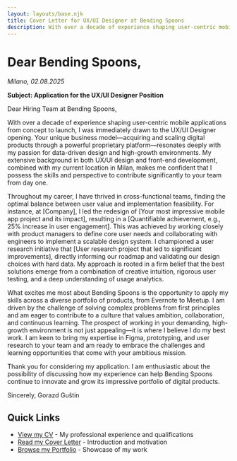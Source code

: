 ```yaml
---
layout: layouts/base.njk
title: Cover Letter for UX/UI Designer at Bending Spoons
description: With over a decade of experience shaping user-centric mobile applications from concept to launch, I was immediately drawn to the UX/UI Designer opening.
---
```


# Dear Bending Spoons,

*Milano, 02.08.2025*

**Subject: Application for the UX/UI Designer Position**

Dear Hiring Team at Bending Spoons,

With over a decade of experience shaping user-centric mobile applications from concept to launch, I was immediately drawn to the UX/UI Designer opening. Your unique business model—acquiring and scaling digital products through a powerful proprietary platform—resonates deeply with my passion for data-driven design and high-growth environments. My extensive background in both UX/UI design and front-end development, combined with my current location in Milan, makes me confident that I possess the skills and perspective to contribute significantly to your team from day one.

Throughout my career, I have thrived in cross-functional teams, finding the optimal balance between user value and implementation feasibility. For instance, at [Company], I led the redesign of [Your most impressive mobile app project and its impact], resulting in a [Quantifiable achievement, e.g., 25% increase in user engagement]. This was achieved by working closely with product managers to define core user needs and collaborating with engineers to implement a scalable design system. I championed a user research initiative that [User research project that led to significant improvements], directly informing our roadmap and validating our design choices with hard data. My approach is rooted in a firm belief that the best solutions emerge from a combination of creative intuition, rigorous user testing, and a deep understanding of usage analytics.

What excites me most about Bending Spoons is the opportunity to apply my skills across a diverse portfolio of products, from Evernote to Meetup. I am driven by the challenge of solving complex problems from first principles and am eager to contribute to a culture that values ambition, collaboration, and continuous learning. The prospect of working in your demanding, high-growth environment is not just appealing—it is where I believe I do my best work. I am keen to bring my expertise in Figma, prototyping, and user research to your team and am ready to embrace the challenges and learning opportunities that come with your ambitious mission.

Thank you for considering my application. I am enthusiastic about the possibility of discussing how my experience can help Bending Spoons continue to innovate and grow its impressive portfolio of digital products.

Sincerely,
Gorazd Guštin

## Quick Links

- [View my CV](/cv/) - My professional experience and qualifications
- [Read my Cover Letter](/cover-letter/) - Introduction and motivation
- [Browse my Portfolio](/portfolio/) - Showcase of my work


